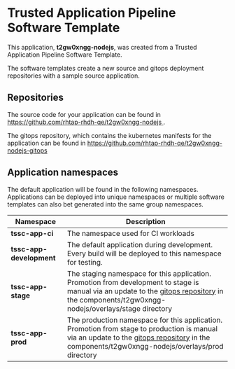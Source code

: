# Trusted Application Pipeline Software Template

This application, **t2gw0xngg-nodejs**, was created from a Trusted Application Pipeline Software Template.

The software templates create a new source and gitops deployment repositories with a sample source application. 

## Repositories

The source code for your application can be found in [https://github.com/rhtap-rhdh-qe/t2gw0xngg-nodejs ](https://github.com/rhtap-rhdh-qe/t2gw0xngg-nodejs ).
 
The gitops repository, which contains the kubernetes manifests for the application can be found in 
[https://github.com/rhtap-rhdh-qe/t2gw0xngg-nodejs-gitops ](https://github.com/rhtap-rhdh-qe/t2gw0xngg-nodejs-gitops ) 

## Application namespaces 

The default application will be found in the following namespaces. Applications can be deployed into unique namespaces or multiple software templates can also bet generated into the same group namespaces.  

|  Namespace   |  Description   |  
| -------- | -------- |
| **tssc-app-ci** | The namespace used for CI workloads |
| **tssc-app-development** | The default application during development. Every build will be deployed to this namespace for testing. |
| **tssc-app-stage** | The staging namespace for this application. Promotion from development to stage is manual via an update to the [gitops repository](https://github.com/rhtap-rhdh-qe/t2gw0xngg-nodejs-gitops ) in the components/t2gw0xngg-nodejs/overlays/stage directory |
| **tssc-app-prod** | The production namespace for this application. Promotion from stage to production is manual via an update to the [gitops repository](https://github.com/rhtap-rhdh-qe/t2gw0xngg-nodejs-gitops ) in the components/t2gw0xngg-nodejs/overlays/prod directory |